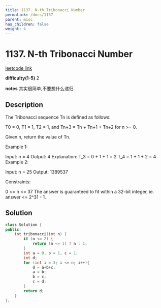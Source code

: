 ```yaml
---
title: 1137. N-th Tribonacci Number
permalink: /docs/1137
parent: misc
has_children: false
weight: 4
---
```

# 1137. N-th Tribonacci Number
[leetcode link](https://leetcode.com/problems/n-th-tribonacci-number/)

**difficulty(1-5)** 
2

**notes** 
其实很简单,不要想什么递归.

## Description
The Tribonacci sequence Tn is defined as follows: 

T0 = 0, T1 = 1, T2 = 1, and Tn+3 = Tn + Tn+1 + Tn+2 for n >= 0.

Given n, return the value of Tn.

 

Example 1:

Input: n = 4
Output: 4
Explanation:
T_3 = 0 + 1 + 1 = 2
T_4 = 1 + 1 + 2 = 4
Example 2:

Input: n = 25
Output: 1389537
 

Constraints:

0 <= n <= 37
The answer is guaranteed to fit within a 32-bit integer, ie. answer <= 2^31 - 1.

## Solution
```c++
class Solution {
public:
    int tribonacci(int n) {
        if (n <= 2) {
            return (n <= 1) ? n : 1;
        }
        int a = 0, b = 1, c = 1;
        int d;
        for (int i = 3; i <= n; i++){
            d = a+b+c;
            a = b;
            b = c;
            c = d;
        }
        return d;
    }
};
``` 

<!-- 
Default label
{: .label }

Blue label
{: .label .label-blue }

Stable
{: .label .label-green }

New release
{: .label .label-purple }

Coming soon
{: .label .label-yellow }

Deprecated
{: .label .label-red } -->
